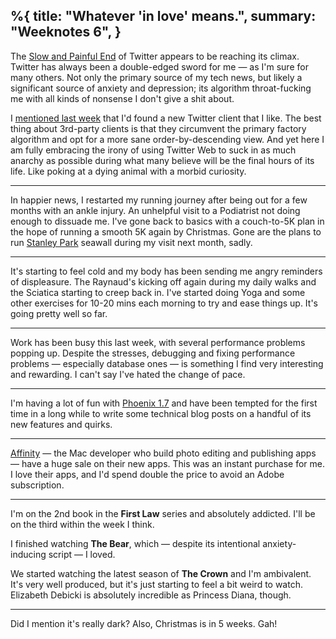 %{
  title: "Whatever 'in love' means.",
  summary: "Weeknotes 6",
}
---

The [Slow and Painful End](https://www.theatlantic.com/technology/archive/2022/11/social-media-without-twitter-elon-musk/672158/) of Twitter appears to be reaching its climax. Twitter has always been a double-edged sword for me — as I'm sure for many others. Not only the primary source of my tech news, but likely a significant source of anxiety and depression; its algorithm throat-fucking me with all kinds of nonsense I don't give a shit about.

I [mentioned last week](/posts/2022/weeknotes-5-tongues-will-not-change-the-succession) that I'd found a new Twitter client that I like. The best thing about 3rd-party clients is that they circumvent the primary factory algorithm and opt for a more sane order-by-descending view. And yet here I am fully embracing the irony of using Twitter Web to suck in as much anarchy as possible during what many believe will be the final hours of its life. Like poking at a dying animal with a morbid curiosity.

---

In happier news, I restarted my running journey after being out for a few months with an ankle injury. An unhelpful visit to a Podiatrist not doing enough to dissuade me. I've gone back to basics with a couch-to-5K plan in the hope of running a smooth 5K again by Christmas. Gone are the plans to run [Stanley Park](https://en.wikipedia.org/wiki/Stanley_Park) seawall during my visit next month, sadly.

---

It's starting to feel cold and my body has been sending me angry reminders of displeasure. The Raynaud's kicking off again during my daily walks and the Sciatica starting to creep back in. I've started doing Yoga and some other exercises for 10-20 mins each morning to try and ease things up. It's going pretty well so far.

---

Work has been busy this last week, with several performance problems popping up. Despite the stresses, debugging and fixing performance problems — especially database ones — is something I find very interesting and rewarding. I can't say I've hated the change of pace.

---

I'm having a lot of fun with [Phoenix 1.7](https://phoenixframework.org/blog/phoenix-1.7-released) and have been tempted for the first time in a long while to write some technical blog posts on a handful of its new features and quirks.

---

[Affinity](https://affinity.serif.com/en-gb/) — the Mac developer who build photo editing and publishing apps — have a huge sale on their new apps. This was an instant purchase for me. I love their apps, and I'd spend double the price to avoid an Adobe subscription.

---

I'm on the 2nd book in the **First Law** series and absolutely addicted. I'll be on the third within the week I think.

I finished watching **The Bear**, which — despite its intentional anxiety-inducing script — I loved.

We started watching the latest season of **The Crown** and I'm ambivalent. It's very well produced, but it's just starting to feel a bit weird to watch. Elizabeth Debicki is absolutely incredible as Princess Diana, though.

---

Did I mention it's really dark? Also, Christmas is in 5 weeks. Gah!
